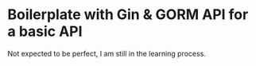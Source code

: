 # Boilerplate with Gin & GORM API for a basic API

Not expected to be perfect, I am still in the learning process.



